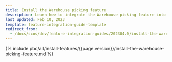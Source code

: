 ```yaml
---
title: Install the Warehouse picking feature
description: Learn how to integrate the Warehouse picking feature into your project
last_updated: Feb 10, 2023
template: feature-integration-guide-template
redirect_from:
  - /docs/scos/dev/feature-integration-guides/202304.0/install-the-warehouse-picking-feature.html
---
```


{% include pbc/all/install-features/{{page.version}}/install-the-warehouse-picking-feature.md %} <!-- To edit, see /_includes/pbc/all/install-features/202304.0/install-the-warehouse-picking-feature.md -->
